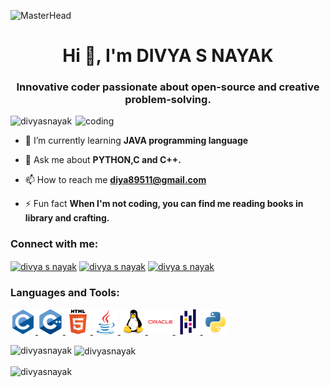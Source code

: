 ![MasterHead](https://miro.medium.com/v2/resize:fit:1400/0*x4rQFjfi0iK3gS1T.gif)
<h1 align="center">Hi 👋, I'm DIVYA S NAYAK</h1>
<h3 align="center">Innovative coder passionate about open-source and creative problem-solving.</h3>
<img align="right" alt="coding" width="400" src="https://media.tenor.com/images/7db4eaa3e47272c8e58ee018fc390b7d/tenor.gif">
<p align="left"> <img src="https://komarev.com/ghpvc/?username=divyasnayak&label=Profile%20views&color=0e75b6&style=flat" alt="divyasnayak" /> </p>

- 🌱 I’m currently learning **JAVA programming language**

- 💬 Ask me about **PYTHON,C and C++.**

- 📫 How to reach me **diya89511@gmail.com**

- ⚡ Fun fact **When I'm not coding, you can find me reading books in library and crafting.**

<h3 align="left">Connect with me:</h3>
<p align="left">
<a href="https://linkedin.com/in/divya s nayak" target="blank"><img align="center" src="https://raw.githubusercontent.com/rahuldkjain/github-profile-readme-generator/master/src/images/icons/Social/linked-in-alt.svg" alt="divya s nayak" height="30" width="40" /></a>
<a href="https://www.codechef.com/users/divya s nayak" target="blank"><img align="center" src="https://cdn.jsdelivr.net/npm/simple-icons@3.1.0/icons/codechef.svg" alt="divya s nayak" height="30" width="40" /></a>
<a href="https://www.hackerrank.com/divya s nayak" target="blank"><img align="center" src="https://raw.githubusercontent.com/rahuldkjain/github-profile-readme-generator/master/src/images/icons/Social/hackerrank.svg" alt="divya s nayak" height="30" width="40" /></a>
</p>

<h3 align="left">Languages and Tools:</h3>
<p align="left"> <a href="https://www.cprogramming.com/" target="_blank" rel="noreferrer"> <img src="https://raw.githubusercontent.com/devicons/devicon/master/icons/c/c-original.svg" alt="c" width="40" height="40"/> </a> <a href="https://www.w3schools.com/cpp/" target="_blank" rel="noreferrer"> <img src="https://raw.githubusercontent.com/devicons/devicon/master/icons/cplusplus/cplusplus-original.svg" alt="cplusplus" width="40" height="40"/> </a> <a href="https://www.w3.org/html/" target="_blank" rel="noreferrer"> <img src="https://raw.githubusercontent.com/devicons/devicon/master/icons/html5/html5-original-wordmark.svg" alt="html5" width="40" height="40"/> </a> <a href="https://www.java.com" target="_blank" rel="noreferrer"> <img src="https://raw.githubusercontent.com/devicons/devicon/master/icons/java/java-original.svg" alt="java" width="40" height="40"/> </a> <a href="https://www.linux.org/" target="_blank" rel="noreferrer"> <img src="https://raw.githubusercontent.com/devicons/devicon/master/icons/linux/linux-original.svg" alt="linux" width="40" height="40"/> </a> <a href="https://www.oracle.com/" target="_blank" rel="noreferrer"> <img src="https://raw.githubusercontent.com/devicons/devicon/master/icons/oracle/oracle-original.svg" alt="oracle" width="40" height="40"/> </a> <a href="https://pandas.pydata.org/" target="_blank" rel="noreferrer"> <img src="https://raw.githubusercontent.com/devicons/devicon/2ae2a900d2f041da66e950e4d48052658d850630/icons/pandas/pandas-original.svg" alt="pandas" width="40" height="40"/> </a> <a href="https://www.python.org" target="_blank" rel="noreferrer"> <img src="https://raw.githubusercontent.com/devicons/devicon/master/icons/python/python-original.svg" alt="python" width="40" height="40"/> </a> </p>

<p><img align="left" src="https://github-readme-stats.vercel.app/api/top-langs?username=divyasnayak&show_icons=true&locale=en&layout=compact" alt="divyasnayak" /></p>

<p>&nbsp;<img align="center" src="https://github-readme-stats.vercel.app/api?username=divyasnayak&show_icons=true&locale=en" alt="divyasnayak" /></p>

<p><img align="center" src="https://github-readme-streak-stats.herokuapp.com/?user=divyasnayak&" alt="divyasnayak" /></p>
